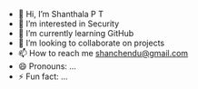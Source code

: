 - 👋 Hi, I’m Shanthala P T
- 👀 I’m interested in Security
- 🌱 I’m currently learning GitHub
- 💞️ I’m looking to collaborate on projects
- 📫 How to reach me shanchendu@gmail.com
- 😄 Pronouns: ...
- ⚡ Fun fact: ...

<!---
Shanthalapt/Shanthalapt is a ✨ special ✨ repository because its `README.md` (this file) appears on your GitHub profile.
You can click the Preview link to take a look at your changes.
--->
